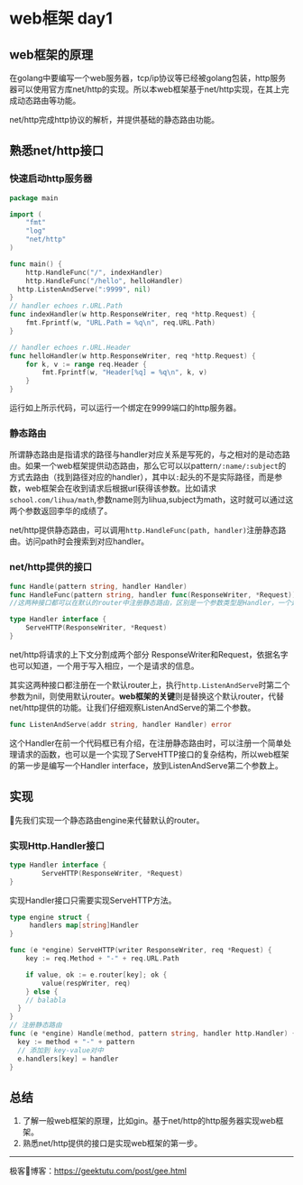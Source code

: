 # web框架 day1

## web框架的原理

在golang中要编写一个web服务器，tcp/ip协议等已经被golang包装，http服务器可以使用官方库net/http的实现。所以本web框架基于net/http实现，在其上完成动态路由等功能。

net/http完成http协议的解析，并提供基础的静态路由功能。

## 熟悉net/http接口

### 快速启动http服务器

```go
package main

import (
	"fmt"
	"log"
	"net/http"
)

func main() {
	http.HandleFunc("/", indexHandler)
	http.HandleFunc("/hello", helloHandler)
  http.ListenAndServe(":9999", nil)
}
// handler echoes r.URL.Path
func indexHandler(w http.ResponseWriter, req *http.Request) {
	fmt.Fprintf(w, "URL.Path = %q\n", req.URL.Path)
}

// handler echoes r.URL.Header
func helloHandler(w http.ResponseWriter, req *http.Request) {
	for k, v := range req.Header {
		fmt.Fprintf(w, "Header[%q] = %q\n", k, v)
	}
}
```

运行如上所示代码，可以运行一个绑定在9999端口的http服务器。

### 静态路由

所谓静态路由是指请求的路径与handler对应关系是写死的，与之相对的是动态路由。如果一个web框架提供动态路由，那么它可以以pattern`/:name/:subject`的方式去路由（找到路径对应的handler），其中以`:`起头的不是实际路径，而是参数，web框架会在收到请求后根据url获得该参数。比如请求`school.com/lihua/math`,参数name则为lihua,subject为math，这时就可以通过这两个参数返回李华的成绩了。

net/http提供静态路由，可以调用`http.HandleFunc(path, handler)`注册静态路由。访问path时会搜索到对应handler。

### net/http提供的接口

```go
func Handle(pattern string, handler Handler)
func HandleFunc(pattern string, handler func(ResponseWriter, *Request))
//这两种接口都可以在默认的router中注册静态路由，区别是一个参数类型是Handler，一个是func(ResponseWriteer, *Request)。

type Handler interface {
    ServeHTTP(ResponseWriter, *Request)
}
```

net/http将请求的上下文分割成两个部分 ResponseWriter和Request，依据名字也可以知道，一个用于写入相应，一个是请求的信息。

其实这两种接口都注册在一个默认router上，执行`http.ListenAndServe`时第二个参数为nil，则使用默认router。**web框架的关键**则是替换这个默认router，代替net/http提供的功能。让我们仔细观察ListenAndServe的第二个参数。

```go
func ListenAndServe(addr string, handler Handler) error
```

这个Handler在前一个代码框已有介绍，在注册静态路由时，可以注册一个简单处理请求的函数，也可以是一个实现了ServeHTTP接口的复杂结构，所以web框架的第一步是编写一个Handler interface，放到ListenAndServe第二个参数上。

## 实现

👋先我们实现一个静态路由engine来代替默认的router。

### 实现Http.Handler接口

```go
type Handler interface {
		ServeHTTP(ResponseWriter, *Request)
}
```

实现Handler接口只需要实现ServeHTTP方法。

```go
type engine struct {
	 handlers map[string]Handler
}

func (e *engine) ServeHTTP(writer ResponseWriter, req *Request) {
  	key := req.Method + "-" + req.URL.Path

	if value, ok := e.router[key]; ok {
		value(respWriter, req)
	} else {
  	// balabla
  }
}
// 注册静态路由
func (e *engine) Handle(method, pattern string, handler http.Handler) {
  key := method + "-" + pattern
  // 添加到 key-value对中
  e.handlers[key] = handler
} 

```

## 总结

1. 了解一般web框架的原理，比如gin。基于net/http的http服务器实现web框架。
2. 熟悉net/http提供的接口是实现web框架的第一步。



------

极客🐰博客：https://geektutu.com/post/gee.html